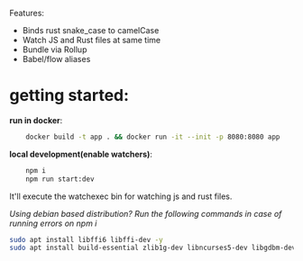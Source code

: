 Features:

- Binds rust snake_case to camelCase
- Watch JS and Rust files at same time
- Bundle via Rollup
- Babel/flow aliases

# **getting started**:

**run in docker**:

```sh
    docker build -t app . && docker run -it --init -p 8080:8080 app
```

**local development(enable watchers)**:

```sh
    npm i
    npm run start:dev
```

It'll execute the watchexec bin for watching js and rust files.

_Using debian based distribution? Run the following commands in case of running errors on npm i_

```sh
sudo apt install libffi6 libffi-dev -y
sudo apt install build-essential zlib1g-dev libncurses5-dev libgdbm-dev libnss3-dev libssl-dev libreadline-dev libffi-dev curl libbz2-dev -y
```
